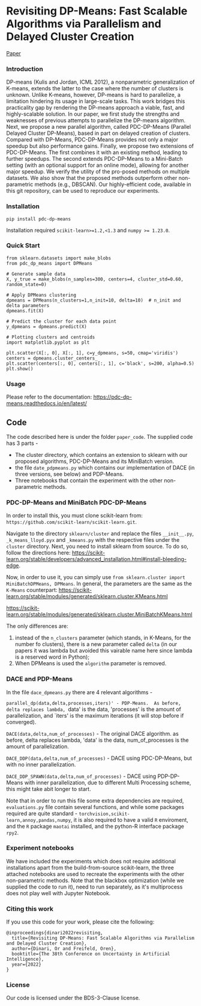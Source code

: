 # Revisiting DP-Means: Fast Scalable Algorithms via Parallelism and Delayed Cluster Creation
[Paper](https://openreview.net/pdf?id=rnzVBD8jqlq) <br>

### Introduction
DP-means (Kulis and Jordan, ICML 2012), a nonparametric generalization of K-means, extends the latter to the case where the
number of clusters is unknown. Unlike K-means, however, DP-means is hard to parallelize, a limitation hindering its usage in large-scale tasks. This work bridges this practicality gap by rendering the DP-means approach a viable, fast, and highly-scalable solution. In our paper, we first study the strengths and weaknesses of previous attempts to parallelize the DP-means algorithm. Next, we propose a new parallel algorithm, called PDC-DP-Means (Parallel Delayed Cluster DP-Means), based in part on delayed creation of clusters. Compared with DP-Means, PDC-DP-Means provides not only a major speedup but also performance gains. Finally, we propose two extensions of PDC-DP-Means. The first combines it with an existing method, leading to further speedups. The second extends PDC-DP-Means to a Mini-Batch setting (with an optional support for an online mode), allowing for another major speedup. We verify the utility of the pro-posed methods on multiple datasets. We also show that the proposed methods outperform other non-parametric methods (e.g., DBSCAN). Our highly-efficient code, available in this git repository, can be used to reproduce our experiments. 


### Installation
`pip install pdc-dp-means`

Installation required `scikit-learn>=1.2,<1.3` and `numpy >= 1.23.0`.
### Quick Start

    from sklearn.datasets import make_blobs
    from pdc_dp_means import DPMeans

    # Generate sample data
    X, y_true = make_blobs(n_samples=300, centers=4, cluster_std=0.60, random_state=0)

    # Apply DPMeans clustering
    dpmeans = DPMeans(n_clusters=1,n_init=10, delta=10)  # n_init and delta parameters
    dpmeans.fit(X)

    # Predict the cluster for each data point
    y_dpmeans = dpmeans.predict(X)

    # Plotting clusters and centroids
    import matplotlib.pyplot as plt

    plt.scatter(X[:, 0], X[:, 1], c=y_dpmeans, s=50, cmap='viridis')
    centers = dpmeans.cluster_centers_
    plt.scatter(centers[:, 0], centers[:, 1], c='black', s=200, alpha=0.5)
    plt.show()



### Usage
Please refer to the documentation: https://pdc-dp-means.readthedocs.io/en/latest/




## Code

The code described here is under the folder `paper_code`.
The supplied code has 3 parts -

* The cluster directory, which contains an extension to sklearn with our proposed algorithms, PDC-DP-Means and its MiniBatch version.
* the file `date_pdpmeans.py` which contains our implementation of DACE (in three versions, see below) and PDP-Means.
* Three notebooks that contain the experiment with the other non-parametric methods.

### PDC-DP-Means and MiniBatch PDC-DP-Means

In order to install this, you must clone scikit-learn from: `https://github.com/scikit-learn/scikit-learn.git`.

Navigate to the directory `sklearn/cluster` and replace the files `__init__.py`, `_k_means_lloyd.pyx` and `_kmeans.py` with the respective files under the `cluster` directory.
Next, you need to install sklearn from source. To do so, follow the directions here: https://scikit-learn.org/stable/developers/advanced_installation.html#install-bleeding-edge.

Now, in order to use it, you can simply use `from sklearn.cluster import MiniBatchDPMeans, DPMeans`. In general, the parameters are the same as the `K-Means` counterpart:
https://scikit-learn.org/stable/modules/generated/sklearn.cluster.KMeans.html

https://scikit-learn.org/stable/modules/generated/sklearn.cluster.MiniBatchKMeans.html

The only differences are:
1) instead of the `n_clusters` parameter (which stands, in K-Means, for the number fo clusters), there is a new parameter called `delta` (in our papers it was lambda but avoided this vairable name here since lambda is a reserved word in Python);
2) When DPMeans is used the `algorithm` parameter is removed.

### DACE and PDP-Means

In the file `dace_dpmeans.py` there are 4 relevant algorithms -

`parallel_dp(data,delta,processes,iters)' - PDP-Means.  As before, delta replaces lambda, `data' is the data, 'processes' is the amount of parallelization, and `iters' is the maximum iterations (it will stop before if converged).

`DACE(data,delta,num_of_processes)` - The original DACE algorithm. as before, delta replaces lambda, 'data' is the data, num_of_processes is the amount of parallelization.

`DACE_DDP(data,delta,num_of_processes)` - DACE using PDC-DP-Means, but with no inner parallelization.

`DACE_DDP_SPAWN(data,delta,num_of_processes)` - DACE using PDP-DP-Means with inner parallelization, due to different Multi Processing scheme, this might take abit longer to start.


Note that in order to run this file some extra dependencies are required, `evaluations.py` file contain several functions, and while some packages required are quite standard - `torchvision,scikit-learn,annoy,pandas,numpy`, it is also required to have a valid `R` enviroment, and the `R` package `maotai` installed, and the python-R interface package `rpy2`.


### Experiment notebooks
We have included the experiments which does not require additional installations apart from the build-from-source scikit-learn, the three attached notebooks are used to recreate the experiments with the other non-parametric methods. Note that the blackbox optimization (while we supplied the code to run it), need to run separately, as it's multiprocess does not play well with Jupyter Notebook. 


### Citing this work
If you use this code for your work, please cite the following:

```
@inproceedings{dinari2022revisiting,
  title={Revisiting DP-Means: Fast Scalable Algorithms via Parallelism and Delayed Cluster Creation},
  author={Dinari, Or and Freifeld, Oren},
  booktitle={The 38th Conference on Uncertainty in Artificial Intelligence},
  year={2022}
}
```
### License 
Our code is licensed under the BDS-3-Clause license.
